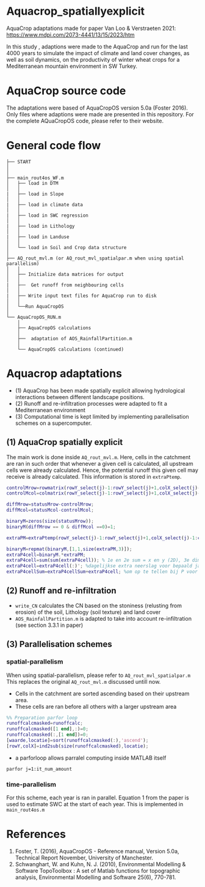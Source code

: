 # Aquacrop_spatiallyexplicit
AquaCrop adaptations made for paper Van Loo &amp; Verstraeten 2021: https://www.mdpi.com/2073-4441/13/15/2023/htm

In this study , adaptions were made to the AquaCrop and run for the last 4000 years to 
simulate the impact of climate and land cover changes, as well as soil dynamics, 
on the productivity of winter wheat crops for a Mediterranean mountain environment in SW Turkey. 

# AquaCrop source code

The adaptations were based of AquaCropOS version 5.0a (Foster 2016).
Only files where adaptions were made are presented in this repository. For the complete AQuaCropOS code, please refer to their website.

# General code flow
```
├── START               
│
│
├── main_rout4os_WF.m              
│   ├── load in DTM    
│   │
|   ├── load in Slope    
│   │
|   ├── load in climate data    
│   │
|   ├── load in SWC regression    
│   │
|   ├── load in Lithology    
│   │
|   ├── load in Landuse    
│   │
│   └── load in Soil and Crop data structure
│
├── AQ_rout_mvl.m (or AQ_rout_mvl_spatialpar.m when using spatial parallelism)
│   │ 
│   ├── Initialize data matrices for output
│   │
|   ├──  Get runoff from neighbouring cells
│   │  
|   ├── Write input text files for AquaCrop run to disk  
│   │
│   └──Run AquaCropOS
│
└── AquaCropOS_RUN.m
    │ 
    ├── AquaCropOS calculations
    │
    ├──  adaptation of AOS_RainfallPartition.m
    │  
    └── AquaCropOS calculations (continued)
```
# Aquacrop adaptations
* (1) AquaCrop has been made spatially explicit allowing hydrological interactions between different
landscape positions. 
* (2) Runoff and re-infiltration processes were adapted to fit a
Mediterranean environment 
* (3) Computational time is kept limited by implementing parallelisation 
schemes on a supercomputer. 
  
 
## (1) AquaCrop spatially explicit
The main work is done inside `AQ_rout_mvl.m`. Here, cells in the catchment are ran in such order that whenever a given cell is calculated,
all upstream cells were already calculated. Hence, the potential runoff this given cell may receive is already calculated.
This information is stored in `extraPtemp`.

```Matlab
controlMrow=rowmatrix(rowY_select(j)-1:rowY_select(j)+1,colX_select(j)-1:colX_select(j)+1); % cel die je beschouwd, die zijn buren, naar waar geven ze hun afvoer? Y richting
controlMcol=colmatrix(rowY_select(j)-1:rowY_select(j)+1,colX_select(j)-1:colX_select(j)+1); % cel die je beschouwd, die zijn buren, naar waar geven ze hun afvoer? X richting

diffMrow=statusMrow-controlMrow;
diffMcol=statusMcol-controlMcol;

binaryM=zeros(size(statusMrow));
binaryM(diffMrow == 0 & diffMcol ==0)=1;

extraPM=extraPtemp(rowY_select(j)-1:rowY_select(j)+1,colX_select(j)-1:colX_select(j)+1,:); %what if this pixel is outside ctc? it shouldnt matter since its runoff will be zero and won't affect the sum of extraP (see RunTemp, outer pixels are empty)

binaryM=repmat(binaryM,[1,1,size(extraPM,3)]);
extraP4cell=binaryM.*extraPM;
extraP4cell=sum(sum(extraP4cell)); % 1e en 2e sum = x en y (2D), 3e dim blijft staan
extraP4cell=extraP4cell(:)'; %dagelijkse extra neerslag voor bepaald jaar, voor bepaalde cell (via runoff van omliggende pixels)
extraP4cellSum=extraP4cellSum+extraP4cell; %om op te tellen bij P voor de waterbalans => werkt dit in parfor?!
```
## (2) Runoff and re-infiltration

* `write_CN` calculates the CN based on the stoniness (relusting from erosion)
of the soil, Lithology (soil texture) and land cover
* `AOS_RainfallPartition.m` is adapted to take into account re-infiltration (see section 3.3.1 in paper)

## (3) Parallelisation schemes

### spatial-parallelism
When using spatial-parallelism, please refer to `AQ_rout_mvl_spatialpar.m` This replaces the original `AQ_rout_mvl.m` discussed untill now.

* Cells in the catchment are sorted ascending based on their upstream area.
* These cells are ran before all others with a larger upstream area 

```matlab
%% Preparation parfor loop
runoffcalcmasked=runoffcalc;
runoffcalcmasked([1 end],:)=0;
runoffcalcmasked(:,[1 end])=0;
[waarde,locatie]=sort(runoffcalcmasked(:),'ascend');
[rowY,colX]=ind2sub(size(runoffcalcmasked),locatie);
```
* a parforloop allows parralel computing inside MATLAB itself

`parfor j=1:it_num_amount
`
### time-parallelism

For this scheme, each year is ran in parallel. Equation 1 from the paper is used to 
estimate SWC at the start of each year. This is implemented in `main_rout4os.m`
 




# References 

1. Foster, T. (2016), AquaCropOS - Reference manual, Version 5.0a, Technical Report November, University of Manchester.
2. Schwanghart, W. and Kuhn, N. J. (2010), Environmental Modelling & Software TopoToolbox : A set of Matlab functions for topographic analysis, Environmental Modelling and Software 25(6), 770-781.
